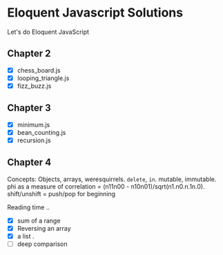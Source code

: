 # Eloquent Javascript Solutions

Let's do Eloquent JavaScript

## Chapter 2

* [x] chess_board.js
* [x] looping_triangle.js
* [x] fizz_buzz.js

## Chapter 3

* [x] minimum.js
* [x] bean_counting.js
* [x] recursion.js

## Chapter 4

Concepts: Objects, arrays, weresquirrels. `delete`, `in`. mutable, immutable. phi as a measure of correlation = (n11n00 - n10n01)/sqrt(n1.n0.n.1n.0). shift/unshift = push/pop for beginning

Reading time ..

* [x] sum of a range
* [x] Reversing an array
* [x] a list .
* [ ] deep comparison
